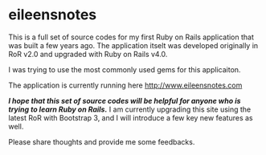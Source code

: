 # eileensnotes

This is a full set of source codes for my first Ruby on Rails application that was built a few years ago.
The application itselt was developed originally in RoR v2.0 and upgraded with Ruby on Rails v4.0.

I was trying to use the most commonly used gems for this applicaiton.

The application is currently running here http://www.eileensnotes.com 

**_I hope that this set of source codes will be helpful for anyone who is trying to learn Ruby on Rails._**
I am currently upgrading this site using the latest RoR with Bootstrap 3, and I will introduce a few key new features as well.

Please share thoughts and provide me some feedbacks.



